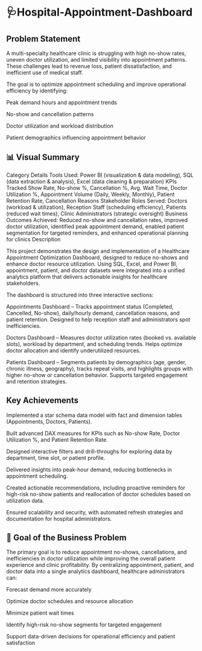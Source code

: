 # 🩺Hospital-Appointment-Dashboard

Problem Statement
-----------------

A multi-specialty healthcare clinic is struggling with high no-show rates, uneven doctor utilization, and limited visibility into appointment patterns. These challenges lead to revenue loss, patient dissatisfaction, and inefficient use of medical staff.

The goal is to optimize appointment scheduling and improve operational efficiency by identifying:

Peak demand hours and appointment trends

No-show and cancellation patterns

Doctor utilization and workload distribution

Patient demographics influencing appointment behavior

📊 Visual Summary
------------------

Category	Details
Tools Used: Power BI (visualization & data modeling), SQL (data extraction & analysis), Excel (data cleaning & preparation)
KPIs Tracked	Show Rate, No-show %, Cancellation %, Avg. Wait Time, Doctor Utilization %, Appointment Volume (Daily, Weekly, Monthly), Patient Retention Rate, Cancellation Reasons
Stakeholder Roles Served: Doctors (workload & utilization), Reception Staff (scheduling efficiency), Patients (reduced wait times), Clinic Administrators (strategic oversight)
Business Outcomes Achieved: Reduced no-show and cancellation rates, improved doctor utilization, identified peak appointment demand, enabled patient segmentation for targeted reminders, and enhanced operational planning for clinics
Description

This project demonstrates the design and implementation of a Healthcare Appointment Optimization Dashboard, designed to reduce no-shows and enhance doctor resource utilization. Using SQL, Excel, and Power BI, appointment, patient, and doctor datasets were integrated into a unified analytics platform that delivers actionable insights for healthcare stakeholders.

The dashboard is structured into three interactive sections:

Appointments Dashboard – Tracks appointment status (Completed, Cancelled, No-show), daily/hourly demand, cancellation reasons, and patient retention. Designed to help reception staff and administrators spot inefficiencies.

Doctors Dashboard – Measures doctor utilization rates (booked vs. available slots), workload by department, and scheduling trends. Helps optimize doctor allocation and identify underutilized resources.

Patients Dashboard – Segments patients by demographics (age, gender, chronic illness, geography), tracks repeat visits, and highlights groups with higher no-show or cancellation behavior. Supports targeted engagement and retention strategies.

Key Achievements
-----------------

Implemented a star schema data model with fact and dimension tables (Appointments, Doctors, Patients).

Built advanced DAX measures for KPIs such as No-show Rate, Doctor Utilization %, and Patient Retention Rate.

Designed interactive filters and drill-throughs for exploring data by department, time slot, or patient profile.

Delivered insights into peak-hour demand, reducing bottlenecks in appointment scheduling.

Created actionable recommendations, including proactive reminders for high-risk no-show patients and reallocation of doctor schedules based on utilization data.

Ensured scalability and security, with automated refresh strategies and documentation for hospital administrators.

🎯 Goal of the Business Problem
---------------------------------

The primary goal is to reduce appointment no-shows, cancellations, and inefficiencies in doctor utilization while improving the overall patient experience and clinic profitability. By centralizing appointment, patient, and doctor data into a single analytics dashboard, healthcare administrators can:

Forecast demand more accurately

Optimize doctor schedules and resource allocation

Minimize patient wait times

Identify high-risk no-show segments for targeted engagement

Support data-driven decisions for operational efficiency and patient satisfaction
